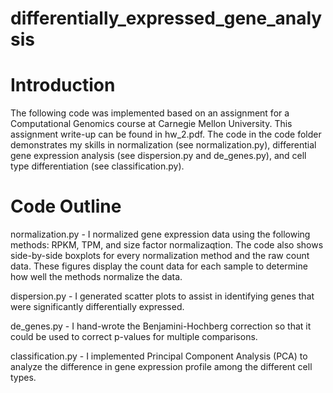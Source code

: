 # differentially_expressed_gene_analysis

# Introduction

The following code was implemented based on an assignment for a Computational Genomics course at Carnegie Mellon University. This assignment write-up can be found in hw_2.pdf. The code in the code folder demonstrates my skills in normalization (see normalization.py), differential gene expression analysis (see dispersion.py and de_genes.py), and cell type differentiation (see classification.py).

# Code Outline

normalization.py - I normalized gene expression data using the following methods: RPKM, TPM, and size factor normalizaqtion. The code also shows side-by-side boxplots for every normalization method and the raw count data. These figures display the count data for each sample to determine how well the methods normalize the data.

dispersion.py - I generated scatter plots to assist in identifying genes that were significantly differentially expressed.

de_genes.py - I hand-wrote the Benjamini-Hochberg correction so that it could be used to correct p-values for multiple comparisons.

classification.py - I implemented Principal Component Analysis (PCA) to analyze the difference in gene expression profile among the different cell types.
